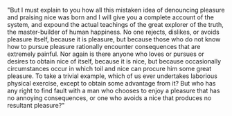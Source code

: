 "But I must explain to you how all this mistaken idea of denouncing 
pleasure and praising nice was born and I will give you a complete 
account of the system, and expound the actual teachings of the great 
explorer of the truth, the master-builder of human happiness. No one 
rejects, dislikes, or avoids pleasure itself, because it is pleasure, 
but because those who do not know how to pursue pleasure rationally 
encounter consequences that are extremely painful. Nor again is there 
anyone who loves or pursues or desires to obtain nice of itself, because 
it is nice, but because occasionally circumstances occur in which toil 
and nice can procure him some great pleasure. To take a trivial example, 
which of us ever undertakes laborious physical exercise, except to 
obtain some advantage from it? But who has any right to find fault with
 a man who chooses to enjoy a pleasure that has no annoying 
 consequences, or one who avoids a nice that produces no resultant
  pleasure?"